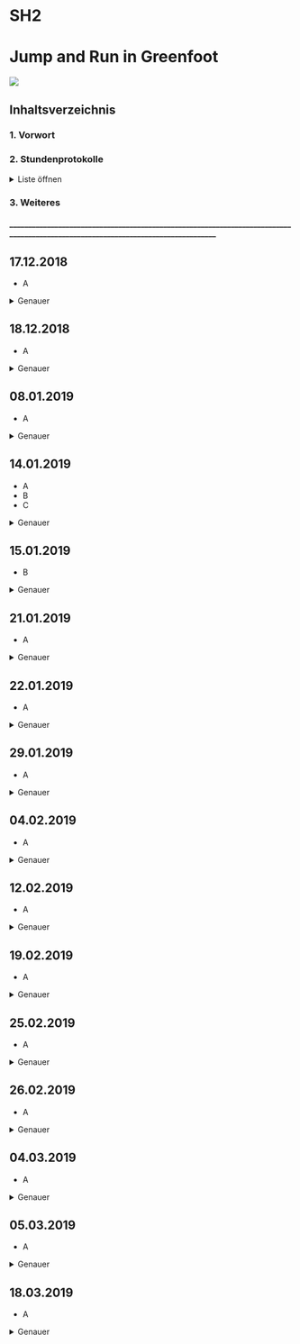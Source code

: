 # SH2
# Jump and Run in Greenfoot 
![](https://upload.wikimedia.org/wikipedia/commons/4/43/Greenfoot_Logo.jpg) 

## Inhaltsverzeichnis <a name="Inhaltsverzeichnis"></a>
### 1. Vorwort
### 2. Stundenprotokolle 
<details> 
   <summary>Liste öffnen</summary>
   
[Erste Informatikstunde](#eins)

[Zweite Informatikstunde](#zwei)

[Dritte Informatikstunde](#drei)

[Vierte Informatikstunde](#vier)

[Fünfte Informatikstunde](#fünf)

[Sechste Informatikstunde](#sechs)

[Siebte Informatikstunde](#sieben)

[Achte Informatikstunde](#acht)

[Neunte Informatikstunde](#neun)

[Zehnte Informatikstunde](#zehn)

[Elfte Informatikstunde](#elf)

[Zwölfte Informatikstunde](#zwölf)

[Dreizehnte Informatikstunde](#dreizehn)

[Vierzehnte Informatikstunde](#vierzehn)

[Fünfzehnte Informatikstunde](#fünfzehn)

</details> 

### 3. Weiteres
#### __________________________________________________________________________________________________________________________________

## 17.12.2018  <a name="eins"></a> 

*  A

<details>
  <summary>Genauer</summary> 
A
   </details>  
  


## 18.12.2018  <a name="zwei"></a> 

*  A
    
<details>
  <summary>Genauer</summary> 
A
</details> 
 

## 08.01.2019  <a name="drei"></a> 

*   A
<details>
  <summary>Genauer</summary> 
  A

</details> 

## 14.01.2019  <a name="vier"></a> 

*   A
*   B
*   C
<details>
  <summary>Genauer</summary>
B
</details> 

## 15.01.2019  <a name="fünf"></a> 

*   B

<details>
  <summary>Genauer</summary>
A
</details>

## 21.01.2019  <a name="sechs"></a> 

*   A

<details>
  <summary>Genauer</summary> 
AB
</details>


## 22.01.2019  <a name="sieben"></a> 

* A
<details>
  <summary>Genauer</summary> 
A
</details> 

## 29.01.2019 <a name="acht"></a> 

*   A

<details>
  <summary>Genauer</summary>
A
    
</details> 

## 04.02.2019  <a name="neun"></a> 

*   A
<details>
  <summary>Genauer</summary>
A
</details> 

## 12.02.2019  <a name="zehn"></a> 

*   A

<details>
  <summary>Genauer</summary>
A

</details> 

## 19.02.2019  <a name="elf"></a> 

*   A
<details>
  <summary>Genauer</summary>
A
</details> 

## 25.02.2019  <a name="zwölf"></a> 

*   A

<details>
  <summary>Genauer</summary>
A
</details> 

## 26.02.2019 <a name="dreizehn"></a> 

*  A
<details>
  <summary>Genauer</summary>
A
</details> 

## 04.03.2019<a name="vierzehn"></a> 

*   A
<details>
  <summary>Genauer</summary>
A
 </details>


## 05.03.2019  <a name="vierzehn"></a>

*   A

<details>
  <summary>Genauer</summary>
A
</details> 


## 18.03.2019  <a name="fünfzehn"></a> 

* A
<details>
  <summary>Genauer</summary>
A    

 </details> 


